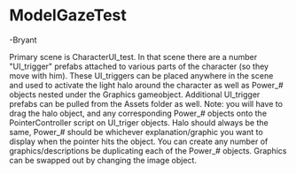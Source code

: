 # ModelGazeTest

-Bryant

Primary scene is CharacterUI_test. In that scene there are a number "UI_trigger" prefabs attached to various parts of the character (so they move with him). These UI_triggers can be placed anywhere in the scene and used to activate the light halo around the character as well as Power_# objects nested under the Graphics gameobject. Additional UI_trigger prefabs can be pulled from the Assets folder as well. Note: you will have to drag the halo object, and any corresponding Power_# objects onto the PointerController script on UI_triger objects. Halo should always be the same, Power_# should be whichever explanation/graphic you want to display when the pointer hits the object. You can create any number of graphics/descriptions be duplicating each of the Power_# objects. Graphics can be swapped out by changing the image object. 